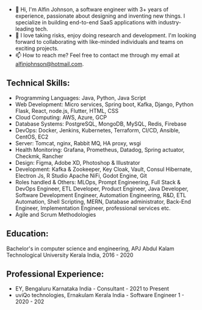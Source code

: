 - 👋 Hi, I'm Alfin Johnson, a software engineer with 3+ years of experience, passionate about designing and inventing new things. I specialize in building end-to-end SaaS applications with industry-leading tech.
- 💞️ I love taking risks, enjoy doing research and development. I'm looking forward to collaborating with like-minded individuals and teams on exciting projects.
- 📫 How to reach me? Feel free to contact me through my email at alfinjohnson@hotmail.com.

## Technical Skills: 
- Programming Languages:  Java, Python, Java Script 
- Web Development: Micro services, Spring boot, Kafka, Django, Python Flask, React, node.js, Flutter, HTML, CSS 
- Cloud Computing: AWS, Azure, GCP 
- Database Systems: PostgreSQL, MongoDB, MySQL, Redis, Firebase 
- DevOps: Docker, Jenkins, Kubernetes, Terraform, CI/CD, Ansible, CentOS, EC2 
- Server: Tomcat, nginx, Rabbit MQ, HA proxy, wsgi 
- Health Monitoring: Grafana, Prometheus, Datadog, Spring actuator, Checkmk, Rancher 
- Design: Figma, Adobe XD, Photoshop & Illustrator 
- Development: Kafka & Zookeeper, Key Cloak, Vault, Consul Hibernate, Electron Js, R Studio Apache NiFi, Godot Engine, Git 
- Roles handled & Others: MLOps, Prompt Engineering, Full Stack & DevOps Engineer, ETL Developer, Product Engineer, Java Developer, Software Development Engineer, Automation Engineering, R&D, ETL Automation, Shell Scripting, MERN, Database administrator, Back-End Engineer, Implementation Engineer, professional services etc. 
- Agile and Scrum Methodologies 

## Education:
Bachelor's in computer science and engineering, APJ Abdul Kalam Technological University Kerala India, 2016 - 2020

## Professional Experience: 
- EY, Bengaluru Karnataka India - Consultant - 2021 to Present 
- uviQo technologies, Ernakulam Kerala India - Software Engineer 1 - 2020 - 202 

<!---
Alfinjohnson/Alfinjohnson is a ✨ special ✨ repository because its `README.md` (this file) appears on your GitHub profile.
You can click the Preview link to take a look at your changes.
--->
